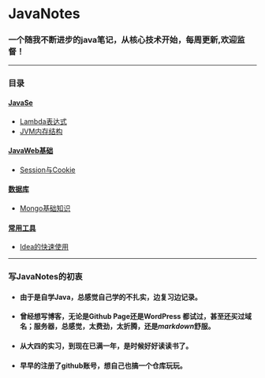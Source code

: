 # JavaNotes
 ###  **一个随我不断进步的java笔记，从核心技术开始，每周更新,欢迎监督！**

---

### 目录
#### [JavaSe](https://github.com/haodedong/JavaNotes/tree/master/JavaSE)
* [Lambda表达式](https://github.com/haodedong/JavaNotes/blob/master/JavaSE/Lambda%20%E8%A1%A8%E8%BE%BE%E5%BC%8F.md)
* [JVM内存结构](https://github.com/haodedong/JavaNotes/blob/master/JavaSE/JVM%E7%9A%84%E5%86%85%E5%AD%98%E7%BB%93%E6%9E%84.md)
#### [JavaWeb基础](https://github.com/haodedong/JavaNotes/tree/master/JavaWeb%E5%9F%BA%E7%A1%80)
* [Session与Cookie](https://github.com/haodedong/JavaNotes/blob/master/JavaWeb%E5%9F%BA%E7%A1%80/Session%E4%B8%8ECookie.md)
#### [数据库](https://github.com/haodedong/JavaNotes/blob/master/Database)
* [Mongo基础知识](https://github.com/haodedong/JavaNotes/blob/master/Database/mongo%E5%9F%BA%E6%9C%AC%E7%9F%A5%E8%AF%86.md)
#### [常用工具](https://github.com/haodedong/JavaNotes/tree/master/CommonTools)
* [Idea的快速使用](https://github.com/haodedong/JavaNotes/blob/master/CommonTools/Intellij%20idea%20%E5%BF%AB%E9%80%9F%E4%BD%BF%E7%94%A8.md)
---
### 写JavaNotes的初衷

* #### 由于是自学Java，总感觉自己学的不扎实，边复习边记录。
* #### 曾经想写博客，无论是Github Page还是WordPress 都试过，甚至还买过域名；服务器，总感觉，太费劲，太折腾，还是*markdown*舒服。
* ####  从大四的实习，到现在已满一年，是时候好好读读书了。
* #### 早早的注册了github账号，想自己也搞一个仓库玩玩。

